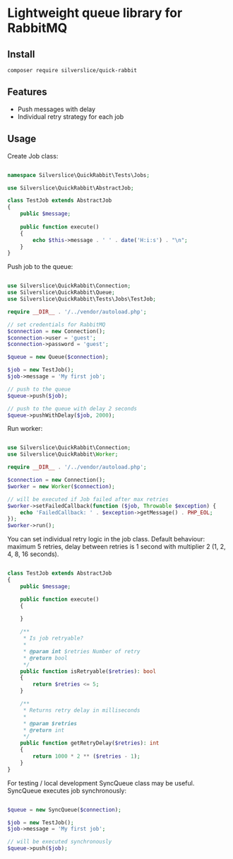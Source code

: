 Lightweight queue library for RabbitMQ
============================================================

## Install

`composer require silverslice/quick-rabbit`

## Features
- Push messages with delay
- Individual retry strategy for each job

## Usage

Create Job class:

```php

namespace Silverslice\QuickRabbit\Tests\Jobs;

use Silverslice\QuickRabbit\AbstractJob;

class TestJob extends AbstractJob
{
    public $message;
    
    public function execute()
    {
        echo $this->message . ' ' . date('H:i:s') . "\n";
    }
}
```

Push job to the queue:
```php

use Silverslice\QuickRabbit\Connection;
use Silverslice\QuickRabbit\Queue;
use Silverslice\QuickRabbit\Tests\Jobs\TestJob;

require __DIR__ . '/../vendor/autoload.php';

// set credentials for RabbitMQ
$connection = new Connection();
$connection->user = 'guest';
$connection->password = 'guest';

$queue = new Queue($connection);

$job = new TestJob();
$job->message = 'My first job';

// push to the queue
$queue->push($job);

// push to the queue with delay 2 seconds
$queue->pushWithDelay($job, 2000);

```

Run worker:
```php

use Silverslice\QuickRabbit\Connection;
use Silverslice\QuickRabbit\Worker;

require __DIR__ . '/../vendor/autoload.php';

$connection = new Connection();
$worker = new Worker($connection);

// will be executed if Job failed after max retries
$worker->setFailedCallback(function ($job, Throwable $exception) {
    echo 'FailedCallback: ' . $exception->getMessage() . PHP_EOL;
});
$worker->run();

```

You can set individual retry logic in the job class.
Default behaviour: maximum 5 retries, delay between retries is 
1 second with multiplier 2 (1, 2, 4, 8, 16 seconds).

```php

class TestJob extends AbstractJob
{
    public $message;

    public function execute()
    {
        
    }

    /**
     * Is job retryable?
     *
     * @param int $retries Number of retry
     * @return bool
     */
    public function isRetryable($retries): bool
    {
        return $retries <= 5;
    }

    /**
     * Returns retry delay in milliseconds
     *
     * @param $retries
     * @return int
     */
    public function getRetryDelay($retries): int
    {
        return 1000 * 2 ** ($retries - 1);
    }
}

```

For testing / local development SyncQueue class may be useful.
SyncQueue executes job synchronously:

```php

$queue = new SyncQueue($connection);

$job = new TestJob();
$job->message = 'My first job';

// will be executed synchronously
$queue->push($job);

```